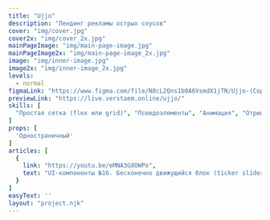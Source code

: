 ```yaml
---
title: "Ujjo"
description: "Лендинг рекламы острых соусов"
cover: "img/cover.jpg"
cover2x: "img/cover_2x.jpg"
mainPageImage: "img/main-page-image.jpg"
mainPageImage2x: "img/main-page-image_2x.jpg"
image: "img/inner-image.jpg"
image2x: "img/inner-image_2x.jpg"
levels:
  - normal
figmaLink: "https://www.figma.com/file/N8cL2Qns1b0A6VsmdX1jTN/Ujjo-(Copy)?node-id=1-130&t=5OzOwhNDTNVeWwtl-0"
previewLink: "https://live.verstaem.online/ujjo/"
skills: [
  "Простая сетка (flex или grid)", "Псевдоэлементы", "Анимация", "Отрицательный margin"
]
props: [
  'Одностраничный'
]
articles: [
  {
    link: "https://youtu.be/eMNA3G8OWPo",
    text: "UI-компоненты №16. Бесконечно движущийся блок (ticker slider) на чистом CSS"
  }
]
easyText: ''
layout: "project.njk"
---
```

